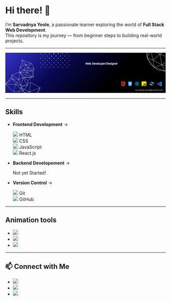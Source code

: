 # Hi there! 👋
I’m **Sarvadnya Yeole**, a passionate learner exploring the world of **Full Stack Web Development**.  
This repository is my journey — from beginner steps to building real-world projects.  

---

<img src="Profile LinkedIn Banner.png"/>

---

## Skills
- **Frontend Development** →
  <p>
   <img src="https://cdn.jsdelivr.net/gh/devicons/devicon/icons/html5/html5-original.svg" width="14"/> HTML <br/> 
   <img src="https://cdn.jsdelivr.net/gh/devicons/devicon/icons/css3/css3-original.svg" width="14"/> CSS  <br/>  
   <img src="https://cdn.jsdelivr.net/gh/devicons/devicon/icons/javascript/javascript-original.svg" width="14"/> JavaScript  <br/> 
   <img src="https://cdn.jsdelivr.net/gh/devicons/devicon/icons/react/react-original.svg" width="14"/> React.js  <br/>
  </p>

- **Backend Developement** →
    <p>Not yet Started!</p>

- **Version Control** → 
   <p>
  <img src="https://cdn.jsdelivr.net/gh/devicons/devicon/icons/git/git-original.svg" width="14"/> Git  <br/>
  <img src="https://img.icons8.com/ios-filled/50/ffffff/github.png" width="14"/> GitHub  
</p>

---

## Animation tools
- <img src="https://camo.githubusercontent.com/d2f2f4c0917da665a8d6603b6889415611a73f827948af1c893e72d5a8f288ee/68747470733a2f2f696d672e736869656c64732e696f2f62616467652f475341502d3838434530323f7374796c653d666f722d7468652d6261646765266c6f676f3d677265656e736f636b266c6f676f436f6c6f723d7768697465"/>
- <img src="https://camo.githubusercontent.com/04feaf3ca3b51674537f269041a12203534624832f1daa7071c877ab96945acc/68747470733a2f2f696d672e736869656c64732e696f2f62616467652f5363726f6c6c547269676765722d3030303030303f7374796c653d666f722d7468652d6261646765"/>
- <img src="https://camo.githubusercontent.com/d2f2f4c0917da665a8d6603b6889415611a73f827948af1c893e72d5a8f288ee/68747470733a2f2f696d672e736869656c64732e696f2f62616467652f475341502d3838434530323f7374796c653d666f722d7468652d6261646765266c6f676f3d677265656e736f636b266c6f676f436f6c6f723d7768697465"/>

---

## 📫 Connect with Me
- <img src="https://img.icons8.com/ios-filled/50/ffffff/github.png" width="14"/>  
- <img src="https://cdn.jsdelivr.net/gh/devicons/devicon/icons/linkedin/linkedin-original.svg" width="14"/>  
- <img src="https://img.icons8.com/color/48/gmail-new.png" width="14"/>
